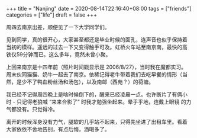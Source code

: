 +++
title = "Nanjing"
date = 2020-08-14T22:16:40+08:00
tags = ["friends"]
categories = ["life"]
draft = false
+++

周四去南京出差，顺便见了一下大学同学们。

见到同学，真的很开心，大家甚至都还是毕业时候的面孔，连声音也似乎保持着
当初的模样。遥远的过去一下又变得触手可及。虹桥火车站至南京南，最快的高
铁仅59分钟而已。这么多年，竟然未曾小聚。

上回来南京是十四年前（照片时间戳显示是 2006/8/27），当时我在魔都实习。
周末伙同猫猫、奶牛一起去了南京。依稀记得老牛带着我们去吃早餐的情形（当
然，是少不了鸭血粉丝汤和汤包），以及南邮（西苑？）的荷塘。

我已经不记得周四晚上是啥时候倒下的，醒来已经凌晨一点。也许断片了有俩小
时 - 只记得老狼喊 “来来合影了” 时我才勉强坐起来。晕乎乎地，连戴上眼镜
的力气都没有。只觉得冷。

离开的时候浑身没有力气，腿软的几乎站不起来，只得先坐进了出租车里。看着
大家依依不舍地告别，有点后悔，酒喝多了。
